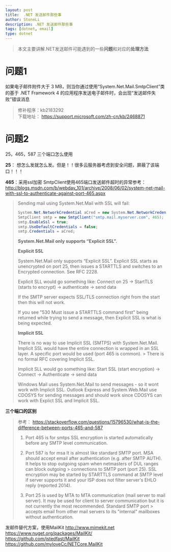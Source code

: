 ```yaml
---
layout:	post
title:	.NET 发送邮件那些事
author: StoneLi
description: .NET 发送邮件那些事
tags: [dotnet, email]
type: dotnet
---
```


> 本文主要讲解.NET发送邮件可能遇到的一些**问题**和对应的**处理方法**

# 问题1
  如果电子邮件附件大于 3 MB，则当你通过使用“System.Net.Mail.SmtpClient”类的基于 .NET Framework 4 的应用程序发送电子邮件时，会出现“发送邮件失败”错误消息

> 修补程序：kb2183292  
> 下载地址： https://support.microsoft.com/zh-cn/kb/2468871

# 问题2
25，465，587 三个端口怎么使用

**25**： 想怎么发就怎么发。但是！！很多云服务器考虑到安全问题，屏蔽了该端口！！！

**465**：采用ssl加密
SmtpClient使用465端口发送邮件超时的异常参考：
http://blogs.msdn.com/b/webdav_101/archive/2008/06/02/system-net-mail-with-ssl-to-authenticate-against-port-465.aspx


> Sending mail using System.Net.Mail with SSL will fail:
> 
> ```csharp
> System.Net.NetworkCredential aCred = new System.Net.NetworkCredential("myacct", "mypassword");
> SmtpClient smtp = new SmtpClient("smtp.mail.myserver.com", 465);
> smtp.EnableSsl = true;
> smtp.UseDefaultCredentials = false;
> smtp.Credentials = aCred;
> 
> ```
> **System.Net.Mail only supports “Explicit SSL”.**
> 
> **Explicit SSL**
> 
> System.Net.Mail only supports “Explicit SSL”.  Explicit SSL starts as unencrypted on port 25, then issues a STARTTLS and switches to an Encrypted connection.  See RFC 2228.
> 
> Explicit  SLL would go something like: Connect on 25 -> StartTLS (starts to encrypt) -> authenticate -> send data
> 
> If the SMTP server expects SSL/TLS connection right from the start then this will not work.
> 
> If you see "530 Must issue a STARTTLS command first" being returned while trying to send a message, then Explicit SSL is what is being expected.
> 
> **Implicit SSL**
> 
> There is no way to use Implicit SSL (SMTPS) with System.Net.Mail.  Implicit SSL would have the entire connection is wrapped in an SSL layer.  A specific port would be used (port 465 is common).  > There is no formal RFC covering Implicit SSL.
>
> Implicit  SLL would go something like: Start SSL (start encryption) -> Connect -> Authenticate -> send data
>
> Windows Mail uses System.Net.Mail to send messages - so it wont work with Implicit SSL.  Outlook Express and System.Web.Mail use CDOSYS for sending messages and should work since CDOSYS can work with Explict SSL and Implicit SSL.

**三个端口的区别**

> 参考： https://stackoverflow.com/questions/15796530/what-is-the-difference-between-ports-465-and-587
> 
> 1. Port 465 is for smtps
> SSL encryption is started automatically before any SMTP level communication.
> 
> 2. Port 587 is for msa
> It is almost like standard SMTP port. MSA should accept email after authentication (e.g. after SMTP AUTH). It helps to stop outgoing spam when netmasters of DUL ranges can block outgoing > connections to SMTP port (port 25).
> SSL encryption may be started by STARTTLS command at SMTP level if server supports it and your ISP does not filter server's EHLO reply (reported 2014).
> 
> 3. Port 25 is used by MTA to MTA communication (mail server to mail server). It may be used for client to server communication but it is not currently the most recommended. Standard SMTP port > accepts email from other mail servers to its "internal" mailboxes without authentication.


发邮件替代方案，使用MailKit
http://www.mimekit.net
https://www.nuget.org/packages/MailKit/
https://github.com/jstedfast/MailKit
https://github.com/myloveCc/NETCore.MailKit